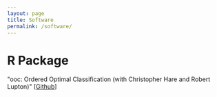```yaml
---
layout: page
title: Software
permalink: /software/
---
```


R Package
===

"ooc: Ordered Optimal Classification (with Christopher Hare and Robert Lupton)" \[[Github](https://github.com/tzuliu/ooc)\]
